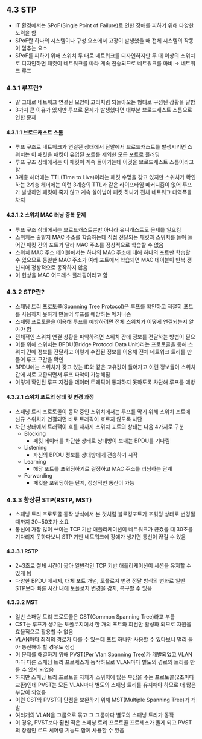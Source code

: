 ## 4.3 STP

-   IT 환경에서는 SPoF(Single Point of Failure)로 인한 장애를 피하기 위해 다양한 노력을 함
-   SPoF란 하나의 시스템이나 구성 요소에서 고장이 발생했을 때 전체 시스템의 작동이 멈추는 요소
-   SPoF를 피하기 위해 스위치 두 대로 네트워크를 디자인하지만 두 대 이상의 스위치로 디자인하면 패킷이 네트워크를 따라 계속 전송되므로 네트워크를 마비
    → 네트워크 루프

### 4.3.1 루프란?

-   말 그대로 네트워크 연결된 모양이 고리처럼 되돌아오는 형태로 구성된 상황을 말함
-   3가지 큰 이유가 있지만 루프로 문제가 발생했다면 대부분 브로드캐스트 스톰으로 인한 문제

#### 4.3.1.1 브로드캐스트 스톰

-   루프 구조로 네트워크가 연결된 상태에서 단말에서 브로드캐스트를 발생시키면 스위치는 이 패킷을 패킷이 유입된 포트를 제외한 모든 포트로 플러딩
-   루프 구조 상태에서는 이 패킷이 계속 돌아가는데 이것을 브로드캐스트 스톰이라고 함
-   3계층 헤더에는 TTL(Time to Live)이라는 패킷 수명을 갖고 있지만 스위치가 확인하는 2계층 헤더에는 이런 3계층의 TTL과 같은 라이프타임 메커니즘이 없어 루프가 발생하면 패킷이 죽지 않고 계속 살아남아 패킷 하나가 전체 네트워크 대역폭을 차지

#### 4.3.1.2 스위치 MAC 러닝 중복 문제

-   루프 구조 상태에서는 브로드캐스트뿐만 아니라 유니캐스트도 문제를 일으킴
-   스위치는 출발지 MAC 주소를 학습하는데 직접 전달되는 패킷과 스위치를 돌아 들어간 패킷 간의 포트가 달라 MAC 주소를 정상적으로 학습할 수 없음
-   스위치 MAC 주소 테이블에서는 하나의 MAC 주소에 대해 하나의 포트만 학습할 수 있으므로 동일한 MAC 주소가 여러 포트에서 학습되면 MAC 테이블이 반복 갱신되어 정상적으로 동작하지 않음
-   이 현상을 MAC 어드레스 플래핑이라고 함

### 4.3.2 STP란?

-   스패닝 트리 프로토콜(Spanning Tree Protocol)은 루프를 확인하고 적절히 포트를 사용하지 못하게 만들어 루프를 예방하는 메커니즘
-   스패팅 프로토콜을 이용해 루프를 예방하려면 전체 스위치가 어떻게 연결되는지 알아야 함
-   전체적인 스위치 연결 상황을 파악하려면 스위치 간에 정보를 전달하는 방법이 필요
-   이를 위해 스위치는 BPDU(Bridge Protocol Data Unit)라는 프로토콜을 통해 스위치 간에 정보를 전달하고 이렇게 수집된 정보를 이용해 전체 네트워크 트리를 만들어 루프 구간을 확인
-   BPDU에는 스위치가 갖고 있는 ID와 같은 고유값이 들어가고 이런 정보들이 스위치 간에 서로 교환되면서 루프 파악이 가능해짐
-   이렇게 확인된 루프 지점을 데이터 트래픽이 통과하지 못하도록 차단해 루프를 예방

#### 4.3.2.1 스위치 포트의 상태 및 변경 과정

-   스패닝 트리 프로토콜이 동작 중인 스위치에서는 루프를 막기 위해 스위치 포트에 신규 스위치가 연결되면 바로 트래픽이 흐르지 않도록 차단
-   차단 상태에서 트래팩이 흐를 때까지 스위치 포트의 상태는 다음 4가지로 구분
    -   Blocking
        -   패킷 데이터를 차단한 상태로 상대방이 보내는 BPDU를 기다림
    -   Listening
        -   자신의 BPDU 정보를 상대방에게 전송하기 시작
    -   Learning
        -   해당 포트를 포워딩하기로 결정하고 MAC 주소를 러닝하는 단계
    -   Forwarding
        -   패킷을 포워딩하는 단계, 정상적인 통신이 가능

### 4.3.3 향상된 STP(RSTP, MST)

-   스패닝 트리 프로토콜 동작 방식에서 본 것처럼 블로킹포트가 포워딩 상태로 변경될 때까지 30~50초가 소요
-   통신에 가장 많이 쓰이는 TCP 기반 애플리케이션이 네트워크가 끊겼을 때 30초를 기다리지 못하다보니 STP 기반 네트워크에 장애가 생기면 통신이 끊길 수 있음

#### 4.3.3.1 RSTP

-   2~3초로 절체 시간이 짧아 일반적인 TCP 기반 애플리케이션이 세션을 유지할 수 있게 됨
-   다양한 BPDU 메시지, 대체 포트 개념, 토폴로지 변경 전달 방식의 변화로 일반 STP보다 빠른 시간 내에 토폴로지 변경을 감지, 복구할 수 있음

#### 4.3.3.2 MST

-   일반 스패팅 트리 프로토콜은 CST(Common Spanning Tree)라고 부름
-   CST는 루프가 생기는 토폴로지에서 한 개의 포트와 회선만 활성화 되므로 자원을 효율적으로 활용할 수 없음
-   VLAN마다 최적의 경로가 다를 수 있는데 포트 하나만 사용할 수 있다보니 멀리 돌아 통신해야 할 경우도 생김
-   이 문제를 해결하기 위해 PVST(Per Vlan Spanning Tree)가 개발되었고 VLAN마다 다른 스패닝 트리 프로세스가 동작하므로 VLAN마다 별도의 경로와 트리를 만들 수 있게 되었음
-   하지만 스패닝 트리 프로토콜 자체가 스위치에 많은 부담을 주는 프로토콜(2초마다 교환)인데 PVST는 모든 VLAN마다 별도의 스패닝 트리를 유지해야 하므로 더 많은 부담이 되었음
-   이런 CST와 PVST의 단점을 보완하기 위해 MST(Multiple Spanning Tree)가 개발
-   여러개의 VLAN을 그룹으로 묶고 그 그룹마다 별도의 스패닝 트리가 동작
-   이 경우, PVST보다 훨씬 적은 스패닝 트리 프로토콜 프로세스가 돌게 되고 PVST의 장점인 로드 셰어링 기능도 함께 사용할 수 있음
